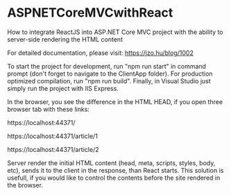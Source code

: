 # ASPNETCoreMVCwithReact
How to integrate ReactJS into ASP.NET Core MVC project with the ability to server-side rendering the HTML content

For detailed documentation, please visit: https://jzo.hu/blog/1002

To start the project for development, run "npm run start" in command prompt (don't forget to navigate to the ClientApp folder). For production optimized compilation, run "npm run build". Finally, in Visual Studio just simply run the project with IIS Express.

In the browser, you see the difference in the HTML HEAD, if you open three browser tab with these links:

https://localhost:44371/

https://localhost:44371/article/1

https://localhost:44371/article/2

Server render the initial HTML content (head, meta, scripts, styles, body, etc), sends it to the client in the response, than React starts. This solution is usefull,
if you would like to control the contents before the site rendered in the browser.
